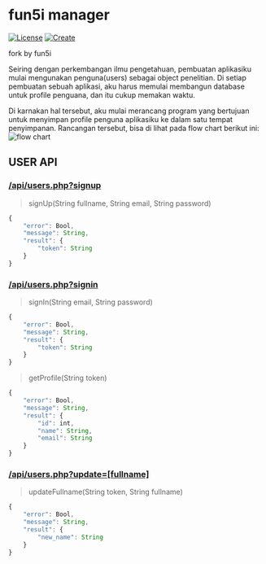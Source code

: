 # fun5i manager
[![License](https://img.shields.io/badge/License-Apache_2.0-blue.svg)](https://opensource.org/licenses/Apache-2.0)
[![Create](https://org.vercel.app/github/language/yakeing/php_template)](https://org.vercel.app/)

fork by fun5i

Seiring dengan perkembangan ilmu pengetahuan, pembuatan aplikasiku mulai mengunakan penguna(users) sebagai object penelitian. Di setiap pembuatan sebuah aplikasi, aku harus memulai membangun database untuk profile penguana, dan itu cukup memakan waktu.

Di karnakan hal tersebut, aku mulai merancang program yang bertujuan untuk menyimpan profile penguna aplikasiku ke dalam satu tempat penyimpanan. Rancangan tersebut, bisa di lihat pada flow chart berikut ini:
![flow chart](https://i.postimg.cc/jjnCJ48R/Flow-fun5i-manager.jpg)

## USER API
### [/api/users.php?signup](http://localhost:40001/api/users.php?signup) <br />
> signUp(String fullname, String email, String password) 
```javascript
{
    "error": Bool,
    "message": String,
    "result": {
        "token": String
    }
}
```

### [/api/users.php?signin](http://localhost:40001/api/users.php?signin) <br />
> signIn(String email, String password)
```javascript
{
    "error": Bool,
    "message": String,
    "result": {
        "token": String
    }
}
```
> getProfile(String token)
```javascript
{
    "error": Bool,
    "message": String,
    "result": {
        "id": int,
        "name": String,
        "email": String
    }
}
```

### [/api/users.php?update=[fullname]](http://localhost:40001/api/users.php?update=fullname) <br />
> updateFullname(String token, String fullname)
```javascript
{
    "error": Bool,
    "message": String,
    "result": {
        "new_name": String
    }
}
```

